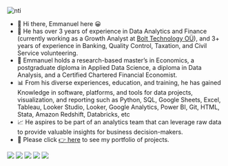 ![nti](https://user-images.githubusercontent.com/51451027/143777025-8bd5d860-7b1f-4694-b2de-232d94b2bdaa.PNG)
- 👋 Hi there, Emmanuel here 😀
- 💼 He has over 3 years of experience in Data Analytics  and Finance (currently working as a Growth Analyst at [Bolt Technology OÜ](https://bolt.eu//)), and 3+ years of experience in Banking, Quality Control, Taxation, and Civil Service volunteering. 
- 🌱 Emmanuel holds a research-based master’s in Economics, a postgraduate diploma in Applied Data Science, a diploma in Data Analysis, and a Certified Chartered Financial Economist. 
- 📊 From his diverse experiences, education, and training, he has gained Knowledge in software, platforms, and tools for data projects, visualization, and reporting such as Python, SQL, Google Sheets, Excel, Tableau, Looker Studio, Looker, Google Analytics, Power BI, Git, HTML, Stata, Amazon Redshift, Databricks, etc  
- 📈 He aspires to be part of an analytics team that can leverage raw data to provide valuable insights for business decision-makers. 
- 🎯 Please click [👉 here](https://emmanuel-nti.github.io/Data-Analysis-Portfolio/) to see my portfolio of projects.

![](https://img.shields.io/badge/Data_Analysis-Data_Science-informational?style=flat&color=2bbc8a)
![](https://img.shields.io/badge/Research_Abilities-Business_Insights-informational?style=flat&color=2bbc8a)
![](https://img.shields.io/badge/Python-SQL-informational?style=flat&color=2bbc8a)
![](https://img.shields.io/badge/MS_Office-Tableau-informational?style=flat&color=2bbc8a)
![](https://img.shields.io/badge/Strong_Work_Ethic-Detail_Oriented-informational?style=flat&color=2bbc8a)
<!---
Emmanuel-Nti/Emmanuel-Nti is a ✨ special ✨ repository because its `README.md` (this file) appears on your GitHub profile.
You can click the Preview link to take a look at your changes.
--->

